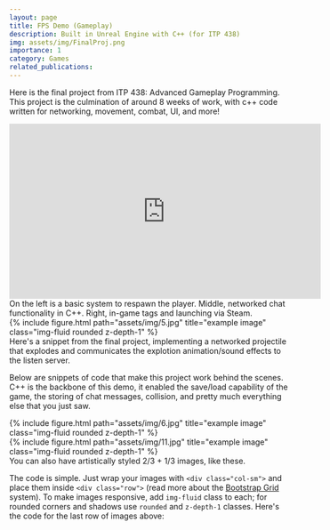 ```yaml
---
layout: page
title: FPS Demo (Gameplay)
description: Built in Unreal Engine with C++ (for ITP 438)
img: assets/img/FinalProj.png
importance: 1
category: Games
related_publications:
---
```


Here is the final project from ITP 438: Advanced Gameplay Programming. This project is the culmination of around 8 weeks of work,
with c++ code written for networking, movement, combat, UI, and more!

<div class="row">
    <div class="col-sm mt-3 mt-md-0">
        <iframe width="560" height="315" src="https://www.youtube.com/embed/1H1qfgXoE8k" frameborder="0" allow="accelerometer; autoplay; encrypted-media; gyroscope; picture-in-picture" allowfullscreen></iframe>
    </div>
    <div class="col-sm mt-3 mt-md-0">
        <!-- Embed code for another video -->
    </div>
    <div class="col-sm mt-3 mt-md-0">
        <!-- Embed code for another video -->
    </div>
</div>
<div class="caption">
    On the left is a basic system to respawn the player. Middle, networked chat functionality in C++. Right, in-game tags and launching via Steam.
</div>
<div class="row">
    <div class="col-sm mt-3 mt-md-0">
        {% include figure.html path="assets/img/5.jpg" title="example image" class="img-fluid rounded z-depth-1" %}
    </div>
</div>
<div class="caption">
    Here's a snippet from the final project, implementing a networked projectile that explodes and communicates the explotion animation/sound effects to the listen server.
</div>

Below are snippets of code that make this project work behind the scenes. C++ is the backbone of this demo, it enabled the save/load capability of the game, the storing of chat messages, collision, and pretty much everything else that you just saw.

<div class="row justify-content-sm-center">
    <div class="col-sm-8 mt-3 mt-md-0">
        {% include figure.html path="assets/img/6.jpg" title="example image" class="img-fluid rounded z-depth-1" %}
    </div>
    <div class="col-sm-4 mt-3 mt-md-0">
        {% include figure.html path="assets/img/11.jpg" title="example image" class="img-fluid rounded z-depth-1" %}
    </div>
</div>
<div class="caption">
    You can also have artistically styled 2/3 + 1/3 images, like these.
</div>


The code is simple.
Just wrap your images with `<div class="col-sm">` and place them inside `<div class="row">` (read more about the <a href="https://getbootstrap.com/docs/4.4/layout/grid/">Bootstrap Grid</a> system).
To make images responsive, add `img-fluid` class to each; for rounded corners and shadows use `rounded` and `z-depth-1` classes.
Here's the code for the last row of images above:
